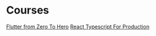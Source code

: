 # Courses

[Flutter from Zero To Hero](Flutter%20From%20Zero%20To%20Hero/Index.md)
[React Typescript For Production](React%20Typescript%20Production/index.md)
